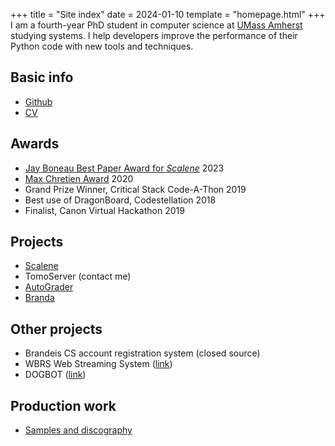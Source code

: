 +++
title = "Site index"
date = 2024-01-10
template = "homepage.html"
+++
I am a fourth-year PhD student in computer science at [UMass Amherst](https://www.cics.umass.edu/) studying systems. I help developers improve the performance of their Python code with new tools and techniques.
## Basic info
- [Github](https://github.com/sternj)
- [CV](resume/cv.pdf)
## Awards
- [Jay Boneau Best Paper Award for _Scalene_](https://www.usenix.org/conference/osdi23/presentation/berger) 2023
- [Max Chretien Award](https://www.brandeis.edu/computer-science/undergraduate/maxchretien_winners.html) 2020
- Grand Prize Winner, Critical Stack Code-A-Thon 2019
- Best use of DragonBoard, Codestellation 2018
- Finalist, Canon Virtual Hackathon 2019

## Projects
- [Scalene](https://github.com/plasma-umass/scalene)
- TomoServer (contact me)
- [AutoGrader](@/autograder/index.md)
- [Branda](@/branda/index.md)

## Other projects
- Brandeis CS account registration system (closed source)
- WBRS Web Streaming System ([link](http://wbrs.org/web-player))
- DOGBOT ([link](https://github.com/sternj/dogbot))

## Production work
- [Samples and discography](@/production/index.md)
